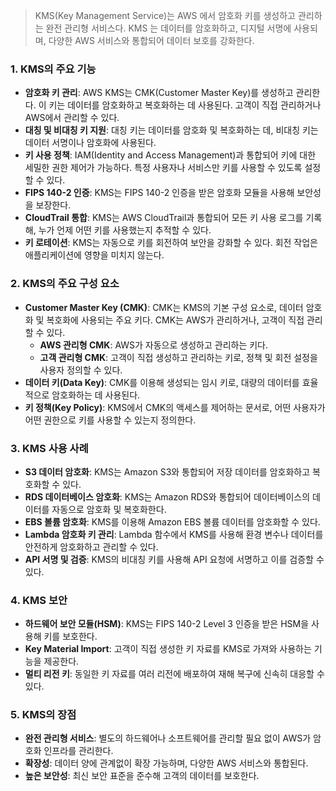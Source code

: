 

> KMS(Key Management Service)는 AWS 에서 암호화 키를 생성하고 관리하는 완전 관리형 서비스다. KMS 는 데이터를 암호화하고, 디지털 서명에 사용되며, 다양한 AWS 서비스와 통합되어 데이터 보호를 강화한다.

### 1. KMS의 주요 기능
- **암호화 키 관리**: AWS KMS는 CMK(Customer Master Key)를 생성하고 관리한다. 이 키는 데이터를 암호화하고 복호화하는 데 사용된다. 고객이 직접 관리하거나 AWS에서 관리할 수 있다.
- **대칭 및 비대칭 키 지원**: 대칭 키는 데이터를 암호화 및 복호화하는 데, 비대칭 키는 데이터 서명이나 암호화에 사용된다.
- **키 사용 정책**: IAM(Identity and Access Management)과 통합되어 키에 대한 세밀한 권한 제어가 가능하다. 특정 사용자나 서비스만 키를 사용할 수 있도록 설정할 수 있다.
- **FIPS 140-2 인증**: KMS는 FIPS 140-2 인증을 받은 암호화 모듈을 사용해 보안성을 보장한다.
- **CloudTrail 통합**: KMS는 AWS CloudTrail과 통합되어 모든 키 사용 로그를 기록해, 누가 언제 어떤 키를 사용했는지 추적할 수 있다.
- **키 로테이션**: KMS는 자동으로 키를 회전하여 보안을 강화할 수 있다. 회전 작업은 애플리케이션에 영향을 미치지 않는다.

### 2. KMS의 주요 구성 요소
- **Customer Master Key (CMK)**: CMK는 KMS의 기본 구성 요소로, 데이터 암호화 및 복호화에 사용되는 주요 키다. CMK는 AWS가 관리하거나, 고객이 직접 관리할 수 있다.
    - **AWS 관리형 CMK**: AWS가 자동으로 생성하고 관리하는 키다.
    - **고객 관리형 CMK**: 고객이 직접 생성하고 관리하는 키로, 정책 및 회전 설정을 사용자 정의할 수 있다.
- **데이터 키(Data Key)**: CMK를 이용해 생성되는 임시 키로, 대량의 데이터를 효율적으로 암호화하는 데 사용된다.
- **키 정책(Key Policy)**: KMS에서 CMK의 액세스를 제어하는 문서로, 어떤 사용자가 어떤 권한으로 키를 사용할 수 있는지 정의한다.

### 3. KMS 사용 사례
- **S3 데이터 암호화**: KMS는 Amazon S3와 통합되어 저장 데이터를 암호화하고 복호화할 수 있다.
- **RDS 데이터베이스 암호화**: KMS는 Amazon RDS와 통합되어 데이터베이스의 데이터를 자동으로 암호화 및 복호화한다.
- **EBS 볼륨 암호화**: KMS를 이용해 Amazon EBS 볼륨 데이터를 암호화할 수 있다.
- **Lambda 암호화 키 관리**: Lambda 함수에서 KMS를 사용해 환경 변수나 데이터를 안전하게 암호화하고 관리할 수 있다.
- **API 서명 및 검증**: KMS의 비대칭 키를 사용해 API 요청에 서명하고 이를 검증할 수 있다.

### 4. KMS 보안
- **하드웨어 보안 모듈(HSM)**: KMS는 FIPS 140-2 Level 3 인증을 받은 HSM을 사용해 키를 보호한다.
- **Key Material Import**: 고객이 직접 생성한 키 자료를 KMS로 가져와 사용하는 기능을 제공한다.
- **멀티 리전 키**: 동일한 키 자료를 여러 리전에 배포하여 재해 복구에 신속히 대응할 수 있다.

### 5. KMS의 장점
- **완전 관리형 서비스**: 별도의 하드웨어나 소프트웨어를 관리할 필요 없이 AWS가 암호화 인프라를 관리한다.
- **확장성**: 데이터 양에 관계없이 확장 가능하며, 다양한 AWS 서비스와 통합된다.
- **높은 보안성**: 최신 보안 표준을 준수해 고객의 데이터를 보호한다.
